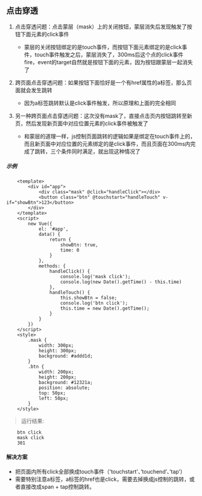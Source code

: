 ## 点击穿透

1. 点击穿透问题：点击蒙层（mask）上的关闭按钮，蒙层消失后发现触发了按钮下面元素的click事件

    - 蒙层的关闭按钮绑定的是touch事件，而按钮下面元素绑定的是click事件，touch事件触发之后，蒙层消失了，300ms后这个点的click事件fire，event的target自然就是按钮下面的元素，因为按钮跟蒙层一起消失了

2. 跨页面点击穿透问题：如果按钮下面恰好是一个有href属性的a标签，那么页面就会发生跳转

    - 因为a标签跳转默认是click事件触发，所以原理和上面的完全相同

3. 另一种跨页面点击穿透问题：这次没有mask了，直接点击页内按钮跳转至新页，然后发现新页面中对应位置元素的click事件被触发了

    - 和蒙层的道理一样，js控制页面跳转的逻辑如果是绑定在touch事件上的，而且新页面中对应位置的元素绑定的是click事件，而且页面在300ms内完成了跳转，三个条件同时满足，就出现这种情况了
    
##### 示例
```vue
    <template>
        <div id="app">
            <div class="mask" @click="handleClick"></div>
            <button class="btn" @touchstart="handleTouch" v-if="showBtn">123</button>
        </div>
    </template>
    <script>
        new Vue({
            el: '#app',
            data() {
                return {
                    showBtn: true,
                    time: 0
                }
            },
            methods: {
                handleClick() {
                    console.log('mask click');
                    console.log(new Date().getTime() - this.time)
                },
                handleTouch() {
                    this.showBtn = false;
                    console.log('btn click');
                    this.time = new Date().getTime();
                }
            }
        })
    </script>
    <style>
        .mask {
            width: 300px;
            height: 300px;
            background: #addd1d;
        }
        .btn {
            width: 200px;
            height: 200px;
            background: #12321a;
            position: absolute;
            top: 50px;
            left: 50px;
        }
    </style>
```
> 运行结果:
```
    btn click
    mask click
    301
```

#### 解决方案
- 把页面内所有click全部换成touch事件（'touchstart'、’touchend’、’tap’）
- 需要特别注意a标签，a标签的href也是click，需要去掉换成js控制的跳转，或者直接改成span + tap控制跳转。
